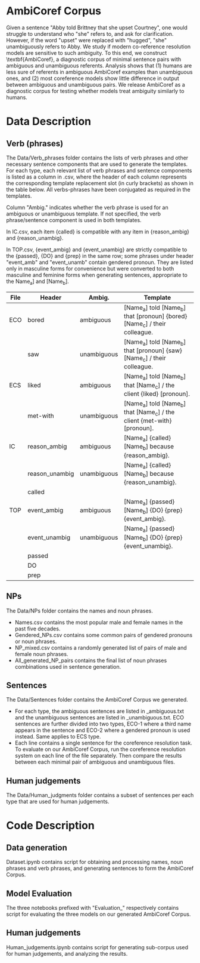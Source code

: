 # AmbiCoref Corpus

Given a sentence "Abby told Brittney that she upset Courtney", one would struggle to understand who "she" refers to, and ask for clarification. However, if the word "upset" were replaced with "hugged", "she" unambiguously refers to Abby. We study if modern co-reference resolution models are sensitive to such ambiguity.
To this end, we construct \textbf{AmbiCoref}, a diagnostic corpus of minimal sentence pairs with ambiguous and unambiguous referents.
Analysis shows that (1) humans are less sure of referents in ambiguous AmbiCoref examples than unambiguous ones, and (2) most coreference models show little difference in output between ambiguous and unambiguous pairs.
We release AmbiCoref as a diagnostic corpus for testing whether models treat ambiguity similarly to humans.
  
# Data Description 
	
## Verb (phrases) 
The Data/Verb_phrases folder contains the lists of verb phrases and other necessary sentence components that are used to generate the templates. 
For each type, each relevant list of verb phrases and sentence components is listed as a column in <Type>.csv, where the header of each column represents the corresponding template replacement slot (in curly brackets) as shown in the table below.
All verbs-phrases have been conjugated as required in the templates.
	
Column "Ambig." indicates whether the verb phrase is used for an ambiguous or unambiguous template. If not specified, the verb phrase/sentence component is used in both templates.
	
In IC.csv, each item {called} is compatible with any item in {reason_ambig} and {reason_unambig}.   
	
In TOP.csv, {event_ambig} and {event_unambig} are strictly compatible to the {passed}, {DO} and {prep} in the same row; some phrases under header "event_amb" and "event_unamb" contain gendered pronoun. They are listed only in masculine forms for convenience but were converted to both masculine and feminine forms when generating sentences, appropriate to the Name<sub>a</sub>] and [Name<sub>b</sub>].

| File | Header         | Ambig.      | Template                                                                                                |
|------|----------------|-------------|---------------------------------------------------------------------------------------------------------|
| ECO  | bored          | ambiguous   | [Name<sub>a</sub>] told [Name<sub>b</sub>] that [pronoun] {bored} [Name<sub>c</sub>] / their colleague. |
|      | saw            | unambiguous | [Name<sub>a</sub>] told [Name<sub>b</sub>] that [pronoun] {saw} [Name<sub>c</sub>] / their colleague.   |
| ECS  | liked          | ambiguous   | [Name<sub>a</sub>] told [Name<sub>b</sub>] that [Name<sub>c</sub>] / the client {liked} [pronoun].      |
|      | met-with       | unambiguous | [Name<sub>a</sub>] told [Name<sub>b</sub>] that [Name<sub>c</sub>] / the client {met-with} [pronoun].   |
| IC   | reason_ambig   | ambiguous   | [Name<sub>a</sub>] {called} [Name<sub>b</sub>] because {reason_ambig}.                                  |
|      | reason_unambig | unambiguous | [Name<sub>a</sub>] {called} [Name<sub>b</sub>] because {reason_unambig}.                                |
|      | called         |             |                                                                                                         |
| TOP  | event_ambig    | ambiguous   | [Name<sub>a</sub>] {passed} [Name<sub>b</sub>] {DO} {prep} {event_ambig}.                               |
|      | event_unambig  | unambiguous | [Name<sub>a</sub>] {passed} [Name<sub>b</sub>] {DO} {prep} {event_unambig}.                             |
|      | passed         |             |                                                                                                         |
|      | DO             |             |                                                                                                         |
|      | prep           |             |                                                                                                         |

## NPs
The Data/NPs folder contains the names and noun phrases.
* Names.csv contains the most popular male and female names in the past five decades.
* Gendered_NPs.csv contains some common pairs of gendered pronouns or noun phrases.
* NP_mixed.csv contains a randomly generated list of pairs of male and female noun phrases.
* All_generated_NP_pairs contains the final list of noun phrases combinations used in sentence generation.  

## Sentences
The Data/Sentences folder contains the AmbiCoref Corpus we generated. 
* For each type, the ambiguous sentences are listed in <Type>_ambiguous.txt and the unambiguous sentences are listed in <Type>_unambiguous.txt. ECO sentences are further divided into two types, ECO-1 where a third name appears in the sentence and ECO-2 where a gendered pronoun is used instead. Same applies to ECS type.
* Each line contains a single sentence for the coreference resolution task. To evaluate on our AmbiCoref Corpus, run the coreference resolution system on each line of the file separately. Then compare the results between each minimal pair of ambiguous and unambiguous files.

## Human judgements
The Data/Human_judgments folder contains a subset of sentences per each type that are used for human judgements.
	
# Code Description
## Data generation
Dataset.ipynb contains script for obtaining and processing names, noun phrases and verb phrases, and generating sentences to form the AmbiCoref Corpus.
## Model Evaluation 
The three notebooks prefixed with "Evaluation_" respectively contains script for evaluating the three models on our generated AmbiCoref Corpus.
## Human judgements
Human_judgements.ipynb contains script for generating sub-corpus used for human judgements, and analyzing the results.
